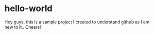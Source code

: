 # hello-world

Hey guys, this is a sample project I created to understand github as I am new to it.. Cheers!
